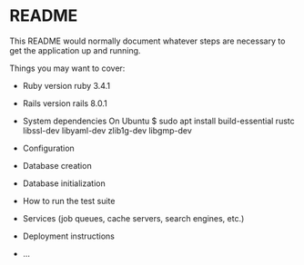 # README

This README would normally document whatever steps are necessary to get the
application up and running.

Things you may want to cover:

* Ruby version
ruby 3.4.1

* Rails version
rails 8.0.1

* System dependencies
On Ubuntu
$ sudo apt install build-essential rustc libssl-dev libyaml-dev zlib1g-dev libgmp-dev

* Configuration

* Database creation

* Database initialization

* How to run the test suite

* Services (job queues, cache servers, search engines, etc.)

* Deployment instructions

* ...
